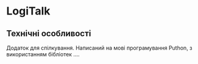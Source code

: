 # LogiTalk
## Технічні особливості
Додаток для спілкування. 
Написаний на мові програмування Puthon, з використанням бібліотек ....
